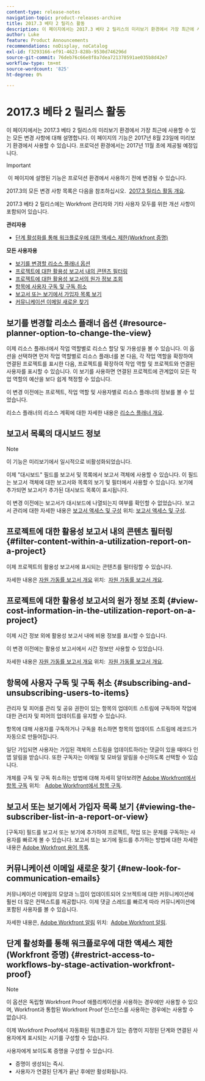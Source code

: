 ```yaml
---
content-type: release-notes
navigation-topic: product-releases-archive
title: 2017.3 베타 2 릴리스 활동
description: 이 페이지에서는 2017.3 베타 2 릴리스의 미리보기 환경에서 가장 최근에 사용할 수 있는 모든 변경 사항에 대해 설명합니다. 이 페이지의 기능은 2017년 8월 23일에 미리보기 환경에서 사용할 수 있습니다. 프로덕션 환경에서는 2017년 11월 초에 제공될 예정입니다.
author: Luke
feature: Product Announcements
recommendations: noDisplay, noCatalog
exl-id: f3293166-ef91-4623-828b-9530d746296d
source-git-commit: 76deb76c66e8f8a7dea721378591ae035b8d42e7
workflow-type: tm+mt
source-wordcount: '825'
ht-degree: 0%

---
```


# 2017.3 베타 2 릴리스 활동

이 페이지에서는 2017.3 베타 2 릴리스의 미리보기 환경에서 가장 최근에 사용할 수 있는 모든 변경 사항에 대해 설명합니다. 이 페이지의 기능은 2017년 8월 23일에 미리보기 환경에서 사용할 수 있습니다. 프로덕션 환경에서는 2017년 11월 초에 제공될 예정입니다.

>[!IMPORTANT]
>
> 이 페이지에 설명된 기능은 프로덕션 환경에서 사용하기 전에 변경될 수 있습니다.

2017.3의 모든 변경 사항 목록은 다음을 참조하십시오.  [2017.3 릴리스 활동 개요](../../../../product-announcements/product-releases/quarterly-release-archive/2017.3-release-activity/2017.3-release-activity-overview.md).

2017.3 베타 2 릴리스에는 Workfront 관리자와 기타 사용자 모두를 위한 개선 사항이 포함되어 있습니다.

**관리자용**

* [단계 활성화를 통해 워크플로우에 대한 액세스 제한(Workfront 증명)](#restrict-access-to-workflows-by-stage-activation-workfront-proof)

**모든 사용자용**

* [보기를 변경할 리소스 플래너 옵션](#resource-planner-option-to-change-the-view)
* [프로젝트에 대한 활용성 보고서 내의 콘텐츠 필터링](#filter-content-within-a-utilization-report-on-a-project)
* [프로젝트에 대한 활용성 보고서의 원가 정보 조회](#view-cost-information-in-the-utilization-report-on-a-project)
* [항목에 사용자 구독 및 구독 취소](#subscribing-and-unsubscribing-users-to-items)
* [보고서 또는 보기에서 가입자 목록 보기](#viewing-the-subscriber-list-in-a-report-or-view)
* [커뮤니케이션 이메일 새로운 찾기](#new-look-for-communication-emails)

## 보기를 변경할 리소스 플래너 옵션 {#resource-planner-option-to-change-the-view}

이제 리소스 플래너에서 작업 역할별로 리소스 할당 및 가용성을 볼 수 있습니다. 이 옵션을 선택하면 먼저 작업 역할별로 리소스 플래너를 본 다음, 각 작업 역할을 확장하여 연결된 프로젝트를 표시한 다음, 프로젝트를 확장하여 작업 역할 및 프로젝트와 연결된 사용자를 표시할 수 있습니다. 이 보기를 사용하면 연결된 프로젝트에 관계없이 모든 작업 역할의 예산을 보다 쉽게 책정할 수 있습니다.

이 변경 이전에는 프로젝트, 작업 역할 및 사용자별로 리소스 플래너의 정보를 볼 수 있었습니다.

리소스 플래너의 리소스 계획에 대한 자세한 내용은 [리소스 플래너 개요](../../../../resource-mgmt/resource-planning/get-started-resource-planner.md).

## 보고서 목록의 대시보드 정보

>[!NOTE]
>
이 기능은 미리보기에서 일시적으로 비활성화되었습니다.

이제 &quot;대시보드&quot; 필드를 보고서 및 목록에서 보고서 객체에 사용할 수 있습니다. 이 필드는 보고서 객체에 대한 보고서와 목록의 보기 및 필터에서 사용할 수 있습니다. 보기에 추가되면 보고서가 추가된 대시보드 목록이 표시됩니다.

이 변경 이전에는 보고서가 대시보드에 나열되는지 여부를 확인할 수 없었습니다. 보고서 관리에 대한 자세한 내용은 [보고서 액세스 및 구성](../../../../reports-and-dashboards/reports/report-usage/access-organize-reports.md) 위치: [보고서 액세스 및 구성](../../../../reports-and-dashboards/reports/report-usage/access-organize-reports.md).

## 프로젝트에 대한 활용성 보고서 내의 콘텐츠 필터링 {#filter-content-within-a-utilization-report-on-a-project}

이제 프로젝트의 활용성 보고서에 표시되는 콘텐츠를 필터링할 수 있습니다.

자세한 내용은 [자원 가동률 보고서 개요](../../../../reports-and-dashboards/reports/using-built-in-reports/resource-utilization-report.md) 위치:  [자원 가동률 보고서 개요](../../../../reports-and-dashboards/reports/using-built-in-reports/resource-utilization-report.md).

## 프로젝트에 대한 활용성 보고서의 원가 정보 조회 {#view-cost-information-in-the-utilization-report-on-a-project}

이제 시간 정보 외에 활용성 보고서 내에 비용 정보를 표시할 수 있습니다.

이 변경 이전에는 활용성 보고서에서 시간 정보만 사용할 수 있었습니다.

자세한 내용은 [자원 가동률 보고서 개요](../../../../reports-and-dashboards/reports/using-built-in-reports/resource-utilization-report.md) 위치:  [자원 가동률 보고서 개요](../../../../reports-and-dashboards/reports/using-built-in-reports/resource-utilization-report.md).

## 항목에 사용자 구독 및 구독 취소 {#subscribing-and-unsubscribing-users-to-items}

관리자 및 피어를 관리 및 공유 권한이 있는 항목의 업데이트 스트림에 구독하여 작업에 대한 관리자 및 피어의 업데이트를 유지할 수 있습니다.

항목에 대해 사용자를 구독하거나 구독을 취소하면 항목의 업데이트 스트림에 레코드가 자동으로 만들어집니다.

일단 가입되면 사용자는 가입된 객체의 스트림을 업데이트하라는 댓글이 있을 때마다 인앱 알림을 받습니다. 또한 구독자는 이메일 및 모바일 알림을 수신하도록 선택할 수 있습니다.

개체를 구독 및 구독 취소하는 방법에 대해 자세히 알아보려면 [Adobe Workfront에서 항목 구독](../../../../workfront-basics/using-notifications/subscribe-to-items-in-workfront.md) 위치:   [Adobe Workfront에서 항목 구독](../../../../workfront-basics/using-notifications/subscribe-to-items-in-workfront.md).

## 보고서 또는 보기에서 가입자 목록 보기 {#viewing-the-subscriber-list-in-a-report-or-view}

[구독자] 필드를 보고서 또는 보기에 추가하여 프로젝트, 작업 또는 문제를 구독하는 사용자를 빠르게 볼 수 있습니다. 보고서 또는 보기에 필드를 추가하는 방법에 대한 자세한 내용은 [Adobe Workfront 용어 목록](../../../../workfront-basics/navigate-workfront/workfront-navigation/workfront-terminology-glossary.md).

## 커뮤니케이션 이메일 새로운 찾기 {#new-look-for-communication-emails}

커뮤니케이션 이메일의 모양과 느낌이 업데이트되어 오브젝트에 대한 커뮤니케이션에 훨씬 더 많은 컨텍스트를 제공합니다. 이제 댓글 스레드를 빠르게 따라 커뮤니케이션에 포함된 사용자를 볼 수 있습니다.

자세한 내용은, [Adobe Workfront 알림](../../../../workfront-basics/using-notifications/wf-notifications.md) 위치:  [Adobe Workfront 알림](../../../../workfront-basics/using-notifications/wf-notifications.md).

## 단계 활성화를 통해 워크플로우에 대한 액세스 제한(Workfront 증명) {#restrict-access-to-workflows-by-stage-activation-workfront-proof}

>[!NOTE]
>
이 옵션은 독립형 Workfront Proof 애플리케이션을 사용하는 경우에만 사용할 수 있으며, Workfront과 통합된 Workfront Proof 인스턴스를 사용하는 경우에는 사용할 수 없습니다.

이제 Workfront Proof에서 자동화된 워크플로가 있는 증명이 지정된 단계와 연결된 사용자에게 표시되는 시기를 구성할 수 있습니다.

사용자에게 보이도록 증명을 구성할 수 있습니다.

* 증명이 생성되는 즉시.
* 사용자가 연결된 단계가 끝난 후에만 활성화됩니다. 
